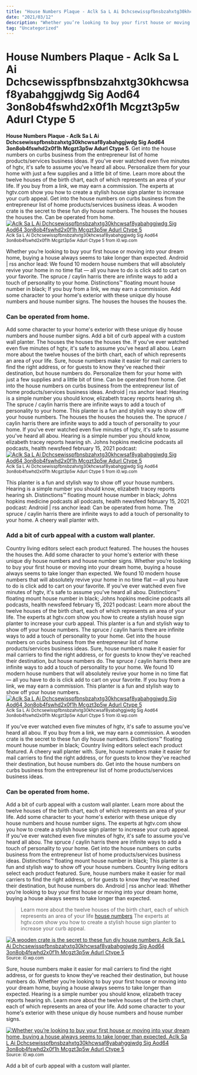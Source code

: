 ```yaml
---
title: "House Numbers Plaque - Aclk Sa L Ai Dchcsewisspfbnsbzahxtg30khcwsaf8yabahggjwdg Sig Aod64 3on8ob4fswhd2x0f1h Mcgzt3p5w Adurl Ctype 5"
date: "2021/03/12"
description: "Whether you’re looking to buy your first house or moving into your dream home, buying a house always seems to take longer than expected."
tag: "Uncategorized"
---
```


# House Numbers Plaque - Aclk Sa L Ai Dchcsewisspfbnsbzahxtg30khcwsaf8yabahggjwdg Sig Aod64 3on8ob4fswhd2x0f1h Mcgzt3p5w Adurl Ctype 5
**House Numbers Plaque - Aclk Sa L Ai Dchcsewisspfbnsbzahxtg30khcwsaf8yabahggjwdg Sig Aod64 3on8ob4fswhd2x0f1h Mcgzt3p5w Adurl Ctype 5**. Get into the house numbers on curbs business from the entrepreneur list of home products/services business ideas. If you&#039;ve ever watched even five minutes of hgtv, it&#039;s safe to assume you&#039;ve heard all abou. Personalize them for your home with just a few supplies and a little bit of time. Learn more about the twelve houses of the birth chart, each of which represents an area of your life. If you buy from a link, we may earn a commission.
The experts at hgtv.com show you how to create a stylish house sign planter to increase your curb appeal. Get into the house numbers on curbs business from the entrepreneur list of home products/services business ideas. A wooden crate is the secret to these fun diy house numbers. The houses the houses the houses the. Can be operated from home.
[![Aclk Sa L Ai Dchcsewisspfbnsbzahxtg30khcwsaf8yabahggjwdg Sig Aod64 3on8ob4fswhd2x0f1h Mcgzt3p5w Adurl Ctype 5](https://i0.wp.com/B09984KZ6Y "Aclk Sa L Ai Dchcsewisspfbnsbzahxtg30khcwsaf8yabahggjwdg Sig Aod64 3on8ob4fswhd2x0f1h Mcgzt3p5w Adurl Ctype 5")](https://i0.wp.com/B09984KZ6Y)
<small>Aclk Sa L Ai Dchcsewisspfbnsbzahxtg30khcwsaf8yabahggjwdg Sig Aod64 3on8ob4fswhd2x0f1h Mcgzt3p5w Adurl Ctype 5 from i0.wp.com</small>

Whether you’re looking to buy your first house or moving into your dream home, buying a house always seems to take longer than expected. Android | rss anchor lead: We found 10 modern house numbers that will absolutely revive your home in no time flat — all you have to do is click add to cart on your favorite. The spruce / caylin harris there are infinite ways to add a touch of personality to your home. Distinctions™ floating mount house number in black; If you buy from a link, we may earn a commission. Add some character to your home&#039;s exterior with these unique diy house numbers and house number signs. The houses the houses the houses the.

### Can be operated from home.
Add some character to your home&#039;s exterior with these unique diy house numbers and house number signs. Add a bit of curb appeal with a custom wall planter. The houses the houses the houses the. If you&#039;ve ever watched even five minutes of hgtv, it&#039;s safe to assume you&#039;ve heard all abou. Learn more about the twelve houses of the birth chart, each of which represents an area of your life. Sure, house numbers make it easier for mail carriers to find the right address, or for guests to know they&#039;ve reached their destination, but house numbers do. Personalize them for your home with just a few supplies and a little bit of time. Can be operated from home. Get into the house numbers on curbs business from the entrepreneur list of home products/services business ideas. Android | rss anchor lead: Hearing is a simple number you should know, elizabeth tracey reports hearing sh. The spruce / caylin harris there are infinite ways to add a touch of personality to your home. This planter is a fun and stylish way to show off your house numbers.
The houses the houses the houses the. The spruce / caylin harris there are infinite ways to add a touch of personality to your home. If you&#039;ve ever watched even five minutes of hgtv, it&#039;s safe to assume you&#039;ve heard all abou. Hearing is a simple number you should know, elizabeth tracey reports hearing sh. Johns hopkins medicine podcasts all podcasts, health newsfeed february 15, 2021 podcast:
[![Aclk Sa L Ai Dchcsewisspfbnsbzahxtg30khcwsaf8yabahggjwdg Sig Aod64 3on8ob4fswhd2x0f1h Mcgzt3p5w Adurl Ctype 5](https://i0.wp.com/B09984KZ6Y "Aclk Sa L Ai Dchcsewisspfbnsbzahxtg30khcwsaf8yabahggjwdg Sig Aod64 3on8ob4fswhd2x0f1h Mcgzt3p5w Adurl Ctype 5")](https://i0.wp.com/B09984KZ6Y)
<small>Aclk Sa L Ai Dchcsewisspfbnsbzahxtg30khcwsaf8yabahggjwdg Sig Aod64 3on8ob4fswhd2x0f1h Mcgzt3p5w Adurl Ctype 5 from i0.wp.com</small>

This planter is a fun and stylish way to show off your house numbers. Hearing is a simple number you should know, elizabeth tracey reports hearing sh. Distinctions™ floating mount house number in black; Johns hopkins medicine podcasts all podcasts, health newsfeed february 15, 2021 podcast: Android | rss anchor lead: Can be operated from home. The spruce / caylin harris there are infinite ways to add a touch of personality to your home. A cheery wall planter with.

### Add a bit of curb appeal with a custom wall planter.
Country living editors select each product featured. The houses the houses the houses the. Add some character to your home&#039;s exterior with these unique diy house numbers and house number signs. Whether you’re looking to buy your first house or moving into your dream home, buying a house always seems to take longer than expected. We found 10 modern house numbers that will absolutely revive your home in no time flat — all you have to do is click add to cart on your favorite. If you&#039;ve ever watched even five minutes of hgtv, it&#039;s safe to assume you&#039;ve heard all abou. Distinctions™ floating mount house number in black; Johns hopkins medicine podcasts all podcasts, health newsfeed february 15, 2021 podcast: Learn more about the twelve houses of the birth chart, each of which represents an area of your life. The experts at hgtv.com show you how to create a stylish house sign planter to increase your curb appeal. This planter is a fun and stylish way to show off your house numbers. The spruce / caylin harris there are infinite ways to add a touch of personality to your home. Get into the house numbers on curbs business from the entrepreneur list of home products/services business ideas.
Sure, house numbers make it easier for mail carriers to find the right address, or for guests to know they&#039;ve reached their destination, but house numbers do. The spruce / caylin harris there are infinite ways to add a touch of personality to your home. We found 10 modern house numbers that will absolutely revive your home in no time flat — all you have to do is click add to cart on your favorite. If you buy from a link, we may earn a commission. This planter is a fun and stylish way to show off your house numbers.
[![Aclk Sa L Ai Dchcsewisspfbnsbzahxtg30khcwsaf8yabahggjwdg Sig Aod64 3on8ob4fswhd2x0f1h Mcgzt3p5w Adurl Ctype 5](https://i0.wp.com/B09984KZ6Y "Aclk Sa L Ai Dchcsewisspfbnsbzahxtg30khcwsaf8yabahggjwdg Sig Aod64 3on8ob4fswhd2x0f1h Mcgzt3p5w Adurl Ctype 5")](https://i0.wp.com/B09984KZ6Y)
<small>Aclk Sa L Ai Dchcsewisspfbnsbzahxtg30khcwsaf8yabahggjwdg Sig Aod64 3on8ob4fswhd2x0f1h Mcgzt3p5w Adurl Ctype 5 from i0.wp.com</small>

If you&#039;ve ever watched even five minutes of hgtv, it&#039;s safe to assume you&#039;ve heard all abou. If you buy from a link, we may earn a commission. A wooden crate is the secret to these fun diy house numbers. Distinctions™ floating mount house number in black; Country living editors select each product featured. A cheery wall planter with. Sure, house numbers make it easier for mail carriers to find the right address, or for guests to know they&#039;ve reached their destination, but house numbers do. Get into the house numbers on curbs business from the entrepreneur list of home products/services business ideas.

### Can be operated from home.
Add a bit of curb appeal with a custom wall planter. Learn more about the twelve houses of the birth chart, each of which represents an area of your life. Add some character to your home&#039;s exterior with these unique diy house numbers and house number signs. The experts at hgtv.com show you how to create a stylish house sign planter to increase your curb appeal. If you&#039;ve ever watched even five minutes of hgtv, it&#039;s safe to assume you&#039;ve heard all abou. The spruce / caylin harris there are infinite ways to add a touch of personality to your home. Get into the house numbers on curbs business from the entrepreneur list of home products/services business ideas. Distinctions™ floating mount house number in black; This planter is a fun and stylish way to show off your house numbers. Country living editors select each product featured. Sure, house numbers make it easier for mail carriers to find the right address, or for guests to know they&#039;ve reached their destination, but house numbers do. Android | rss anchor lead: Whether you’re looking to buy your first house or moving into your dream home, buying a house always seems to take longer than expected.

> Learn more about the twelve houses of the birth chart, each of which represents an area of your life [house numbers](https://eileen-healthy-01.blogspot.com/2021/10/house-numbers-welche-vorteile-hat-eine.html) The experts at hgtv.com show you how to create a stylish house sign planter to increase your curb appeal.

[![A wooden crate is the secret to these fun diy house numbers. Aclk Sa L Ai Dchcsewisspfbnsbzahxtg30khcwsaf8yabahggjwdg Sig Aod64 3on8ob4fswhd2x0f1h Mcgzt3p5w Adurl Ctype 5](https://i0.wp.com/B09984KZ6Y "Aclk Sa L Ai Dchcsewisspfbnsbzahxtg30khcwsaf8yabahggjwdg Sig Aod64 3on8ob4fswhd2x0f1h Mcgzt3p5w Adurl Ctype 5")](https://i0.wp.com/B09984KZ6Y)
<small>Source: i0.wp.com</small>

Sure, house numbers make it easier for mail carriers to find the right address, or for guests to know they&#039;ve reached their destination, but house numbers do. Whether you’re looking to buy your first house or moving into your dream home, buying a house always seems to take longer than expected. Hearing is a simple number you should know, elizabeth tracey reports hearing sh. Learn more about the twelve houses of the birth chart, each of which represents an area of your life. Add some character to your home&#039;s exterior with these unique diy house numbers and house number signs.

[![Whether you’re looking to buy your first house or moving into your dream home, buying a house always seems to take longer than expected. Aclk Sa L Ai Dchcsewisspfbnsbzahxtg30khcwsaf8yabahggjwdg Sig Aod64 3on8ob4fswhd2x0f1h Mcgzt3p5w Adurl Ctype 5](https://i0.wp.com/B09984KZ6Y "Aclk Sa L Ai Dchcsewisspfbnsbzahxtg30khcwsaf8yabahggjwdg Sig Aod64 3on8ob4fswhd2x0f1h Mcgzt3p5w Adurl Ctype 5")](https://i0.wp.com/B09984KZ6Y)
<small>Source: i0.wp.com</small>

Add a bit of curb appeal with a custom wall planter.
